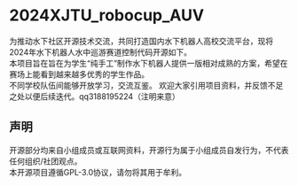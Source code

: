 # 2024XJTU_robocup_AUV
为推动水下社区开源技术交流，共同打造国内水下机器人高校交流平台，现将2024年水下机器人水中巡游赛道控制代码开源如下。  
本项目旨在旨在为学生“纯手工”制作水下机器人提供一版相对成熟的方案，希望在赛场上能看到越来越多优秀的学生作品。  
不同学校队伍间能够开放学习，交流互鉴。
欢迎大家引用项目资料，并反馈不足之处以便后续迭代。qq3188195224（注明来意）  
## 声明  
开源部分均来自小组成员或互联网资料，开源行为属于小组成员自发行为，不代表任何组织/社团观点。  
本开源项目遵循GPL-3.0协议，请勿将其用于牟利。
